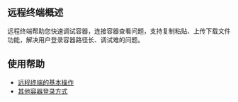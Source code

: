 ## 远程终端概述 
远程终端帮助您快速调试容器，连接容器查看问题，支持复制粘贴、上传下载文件功能，解决用户登录容器路径长、调试难的问题。



## 使用帮助
- [远程终端的基本操作](https://cloud.tencent.com/document/product/457/9120)
- [其他容器登录方式](https://cloud.tencent.com/document/product/457/9119)


 

